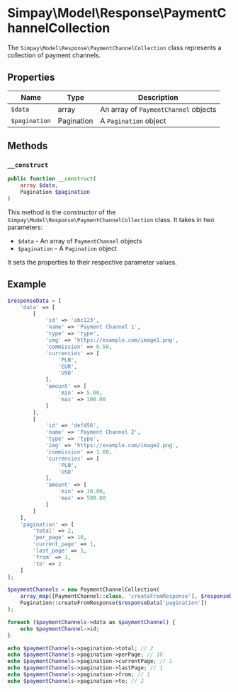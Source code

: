 # Simpay\Model\Response\PaymentChannelCollection

The `Simpay\Model\Response\PaymentChannelCollection` class represents a collection of payment channels.

## Properties

| Name | Type | Description |
|------|------|-------------|
| `$data` | array | An array of `PaymentChannel` objects |
| `$pagination` | Pagination | A `Pagination` object |

## Methods

### `__construct`

```php
public function __construct(
    array $data,
    Pagination $pagination
)
```

This method is the constructor of the `Simpay\Model\Response\PaymentChannelCollection` class. It takes in two parameters:

* `$data` - An array of `PaymentChannel` objects
* `$pagination` - A `Pagination` object

It sets the properties to their respective parameter values.

## Example

```php
$responseData = [
    'data' => [
        [
            'id' => 'abc123',
            'name' => 'Payment Channel 1',
            'type' => 'type',
            'img' => 'https://example.com/image1.png',
            'commission' => 0.50,
            'currencies' => [
                'PLN',
                'EUR',
                'USD'
            ],
            'amount' => [
                'min' => 5.00,
                'max' => 100.00
            ]
        ],
        [
            'id' => 'def456',
            'name' => 'Payment Channel 2',
            'type' => 'type',
            'img' => 'https://example.com/image2.png',
            'commission' => 1.00,
            'currencies' => [
                'PLN',
                'USD'
            ],
            'amount' => [
                'min' => 10.00,
                'max' => 500.00
            ]
        ]
    ],
    'pagination' => [
        'total' => 2,
        'per_page' => 10,
        'current_page' => 1,
        'last_page' => 1,
        'from' => 1,
        'to' => 2
    ]
];

$paymentChannels = new PaymentChannelCollection(
    array_map([PaymentChannel::class, 'createFromResponse'], $responseData['data']),
    Pagination::createFromResponse($responseData['pagination'])
);

foreach ($paymentChannels->data as $paymentChannel) {
    echo $paymentChannel->id;
}

echo $paymentChannels->pagination->total; // 2
echo $paymentChannels->pagination->perPage; // 10
echo $paymentChannels->pagination->currentPage; // 1
echo $paymentChannels->pagination->lastPage; // 1
echo $paymentChannels->pagination->from; // 1
echo $paymentChannels->pagination->to; // 2
```